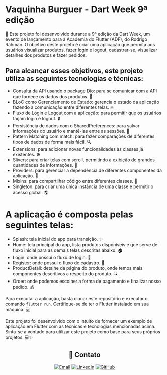 # Vaquinha Burguer - Dart Week 9ª edição
🚀 Este projeto foi desenvolvido durante a 9ª edição da Dart Week, um evento de lançamento para a Academia do Flutter (ADF), do Rodrigo Rahman. O objetivo deste projeto é criar uma aplicação que permita aos usuários visualizar produtos, fazer login e logout, cadastrar-se, visualizar detalhes dos produtos e fazer pedidos.

## Para alcançar esses objetivos, este projeto utiliza as seguintes tecnologias e técnicas:

- Consulta da API usando o package Dio: para se comunicar com a API que fornece os dados dos produtos. 📡
- BLoC como Gerenciamento de Estado: gerencia o estado da aplicação fazendo a comunicação entre diferentes telas. 🔥
- Fluxo de Login e Logout com a aplicação: para permitir que os usuários façam login e logout. 🔒
- Persistência de dados com o SharedPreferences: para salvar informações do usuário e mantê-las entre as sessões. 💾
- Pattern Matching com match: para fazer comparações de diferentes tipos de dados de forma mais fácil. 🔍
- Extensions: para adicionar novas funcionalidades às classes já existentes. ⚙️
- Slivers: para criar telas com scroll, permitindo a exibição de grandes quantidades de informações. 📜
- Providers: para gerenciar a dependência de diferentes componentes da aplicação. 🚪
- Mixins: para compartilhar código entre diferentes classes. 🤝
- Singleton: para criar uma única instância de uma classe e permitir o acesso global. 🌎

# A aplicação é composta pelas seguintes telas:

- Splash: tela inicial do app para transição. ✨
- Home: tela principal do app, lista produtos disponíveis e que serve de fluxo inicial para as demais telas descritas abaixo. 🏠
- Login: onde possui o fluxo de login. 🔑
- Register: onde possui o fluxo de cadastro. 📝
- ProductDetail: detalhe da página do produto, onde temos mais componentes descritivos a respeito do produto. 🔍
- Order: onde podemos escolher a forma de pagamento e finalizar nosso pedido. 💰

Para executar a aplicação, basta clonar este repositório e executar o comando `flutter run`. Certifique-se de ter o Flutter instalado em sua máquina. 💻

Este projeto foi desenvolvido com o intuito de fornecer um exemplo de aplicação em Flutter com as técnicas e tecnologias mencionadas acima. Sinta-se à vontade para utilizar este projeto como base para seus próprios projetos. 💻✨

<div align="center">

## 📧 Contato

[![Email](https://img.shields.io/badge/Email-victorruan135@gmail.com-D14836?style=for-the-badge&logo=gmail&logoColor=white)](mailto:victorruan135@gmail.com)
[![LinkedIn](https://img.shields.io/badge/LinkedIn-ivictoruan-0077B5?style=for-the-badge&logo=linkedin&logoColor=white)](https://www.linkedin.com/in/ivictoruan)
[![GitHub](https://img.shields.io/badge/GitHub-ivictoruan-181717?style=for-the-badge&logo=github&logoColor=white)](https://github.com/ivictoruan)

